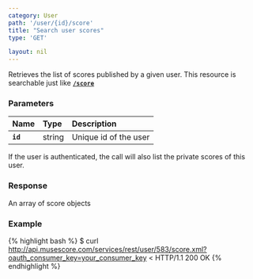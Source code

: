 ```yaml
---
category: User
path: '/user/{id}/score'
title: "Search user scores"
type: 'GET'

layout: nil
---
```


Retrieves the list of scores published by a given user. This resource is searchable just like [**`/score`**](#/search-scores)

### Parameters

Name 			 |  Type     | Description     |
:----------------|:----------|:----------------|
**`id`**         | string    | Unique id of the user |

If the user is authenticated, the call will also list the private scores of this user.

### Response

An array of score objects

### Example

{% highlight bash %}
$ curl http://api.musescore.com/services/rest/user/583/score.xml?oauth_consumer_key=your_consumer_key
< HTTP/1.1 200 OK
{% endhighlight %}
